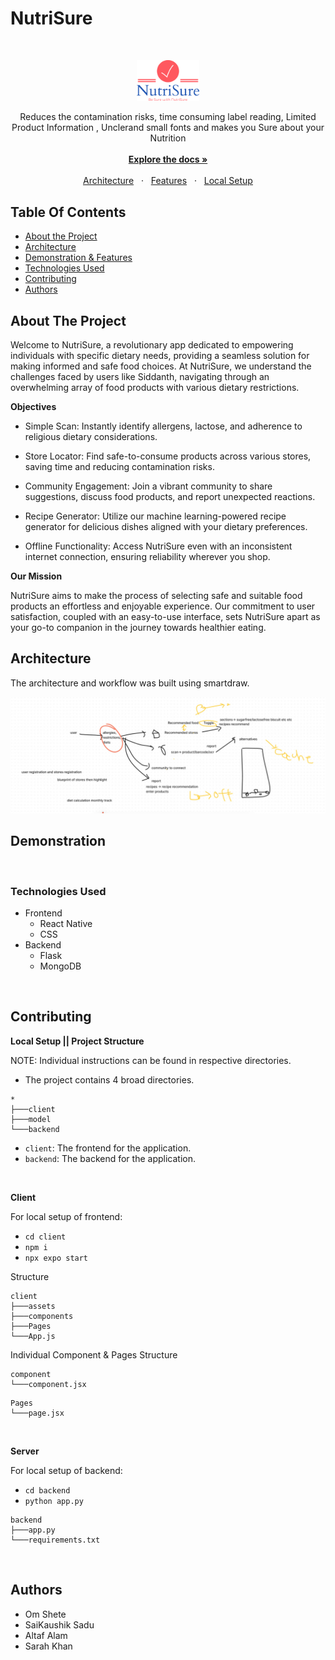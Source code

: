 # NutriSure

<br/>

<p align="center">
  <img src="./client/assets/logo.png" width="20%" />
</p>

<p align="center">
  Reduces the contamination risks, time consuming label  reading, Limited Product Information , Unclerand small fonts and makes you Sure about your Nutrition
  <br />
  <br />
  <a href="#table-of-contents"><b>Explore the docs »</b></a>
  <br />
  <br />
  <a href="#architecture-and-design">Architecture</a>
  &nbsp;&nbsp;·&nbsp;&nbsp;
  <a href="#demonstration">Features</a>
  &nbsp;&nbsp;·&nbsp;&nbsp;
  <a href="#contributing">Local Setup</a>
  <br />
</p>

## Table Of Contents

- [About the Project](#about-the-project)
- [Architecture](#architecture)
- [Demonstration & Features](#demonstration)
- [Technologies Used](#technologies-used)
- [Contributing](#contributing)
- [Authors](#authors)

## About The Project

Welcome to NutriSure, a revolutionary app dedicated to empowering individuals with specific dietary needs, providing a seamless solution for making informed and safe food choices. At NutriSure, we understand the challenges faced by users like Siddanth, navigating through an overwhelming array of food products with various dietary restrictions.

**Objectives**

- Simple Scan: Instantly identify allergens, lactose, and adherence to religious dietary considerations.

- Store Locator: Find safe-to-consume products across various stores, saving time and reducing contamination risks.

- Community Engagement: Join a vibrant community to share suggestions, discuss food products, and report unexpected reactions.

- Recipe Generator: Utilize our machine learning-powered recipe generator for delicious dishes aligned with your dietary preferences.

- Offline Functionality: Access NutriSure even with an inconsistent internet connection, ensuring reliability wherever you shop.

**Our Mission**

NutriSure aims to make the process of selecting safe and suitable food products an effortless and enjoyable experience. Our commitment to user satisfaction, coupled with an easy-to-use interface, sets NutriSure apart as your go-to companion in the journey towards healthier eating.

## Architecture

The architecture and workflow was built using smartdraw.

<img src="./client/assets/architecture.jpg" alt="architecture">

## Demonstration


<br />

### Technologies Used

- Frontend
  - React Native
  - CSS
- Backend
  - Flask
  - MongoDB

<br />

## Contributing

**Local Setup || Project Structure**

NOTE: Individual instructions can be found in respective directories.

- The project contains 4 broad directories.

```
*
├───client
├───model
└───backend
```

- `client`: The frontend for the application.
- `backend`: The backend for the application.

<br />

**Client**

For local setup of frontend:

- `cd client`
- `npm i`
- `npx expo start`

Structure

```
client
├───assets
├───components
├───Pages
└───App.js
```

Individual Component & Pages Structure

```
component
└───component.jsx
```

```
Pages
└───page.jsx
```

<br />

**Server**

For local setup of backend:

- `cd backend`
- `python app.py`

```
backend
├───app.py
└───requirements.txt
```

<br />

## Authors

- Om Shete
- SaiKaushik Sadu
- Altaf Alam
- Sarah Khan
